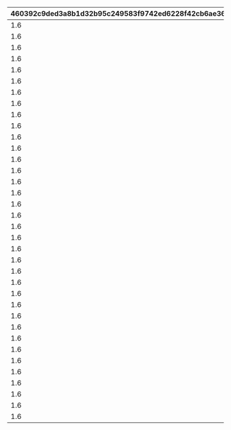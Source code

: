 |460392c9ded3a8b1d32b95c249583f9742ed6228f42cb6ae36d5acd386fc7cf9|899248cd8b53c6718bf678fa0359a3bd0a1336a09ab84ee12de1ee2c3bb69390|6717274bc2ae652cba7bb33061411f231cc8a472197f6388aa01c843dbcf86b6|27605b2076a11c56bf426bd13f5556d92d138c90e69c74560db617aabdaa4ae6|
| --- | --- | --- | --- |
|1.6|938|-354|100101|
|1.6|952|-499|100201|
|1.6|1014|-523|100301|
|1.6|894|-488|100401|
|1.6|980|-628|100601|
|1.6|983|-573|100701|
|1.6|1019|-544|100801|
|1.6|985|-510|100901|
|1.6|1115|-660|101001|
|1.6|1128|-415|101101|
|1.6|1042|-589|101201|
|1.6|1050|-501|101601|
|1.6|1038|-598|101701|
|1.6|985|-356|101801|
|1.6|1114|-494|102001|
|1.6|1003|-392|102101|
|1.6|1057|-407|102201|
|1.6|997|-388|102501|
|1.6|1090|-490|102701|
|1.6|987|-554|102801|
|1.6|976|-526|102901|
|1.6|994|-879|103001|
|1.6|1056|-560|103101|
|1.6|1018|-453|103301|
|1.6|1017|-345|103401|
|1.6|961|-674|103801|
|1.6|1095|-499|104001|
|1.6|955|-521|104201|
|1.6|1079|-581|104301|
|1.6|980|-538|104501|
|1.6|954|-364|104601|
|1.6|1107|-777|104801|
|1.6|973|-795|104901|
|1.6|1122|-492|105001|
|1.6|1035|-607|105201|
|1.6|885|-490|105301|